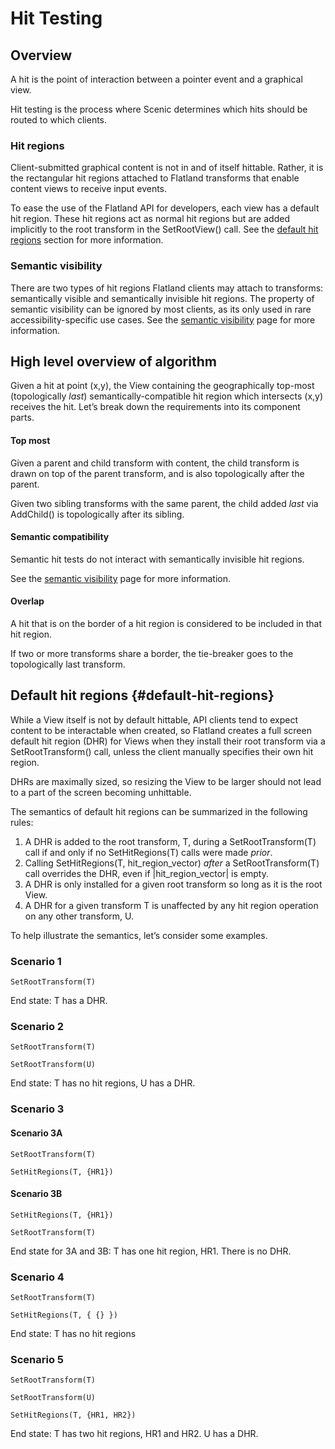 # Hit Testing

## Overview

A hit is the point of interaction between a pointer event and a graphical view.

Hit testing is the process where Scenic determines which hits should be routed
to which clients.

### Hit regions

Client-submitted graphical content is not in and of itself hittable. Rather, it
is the rectangular hit regions attached to Flatland transforms that enable
content views to receive input events.

To ease the use of the Flatland API for developers, each view has a default hit
region. These hit regions act as normal hit regions but are added implicitly to
the root transform in the SetRootView() call. See the
[default hit regions](#default-hit-regions) section for more information.

### Semantic visibility

There are two types of hit regions Flatland clients may attach to transforms:
semantically visible and semantically invisible hit regions. The property of
semantic visibility can be ignored by most clients, as its only used in rare
accessibility-specific use cases. See the
[semantic visibility](/docs/concepts/ui/input/semantic_visibility.md#semantic-visibility)
page for more information.

## High level overview of algorithm

Given a hit at point (x,y), the View containing the geographically top-most
(topologically *last*) semantically-compatible hit region which intersects (x,y)
receives the hit. Let’s break down the requirements into its component parts.

#### Top most

Given a parent and child transform with content, the child transform is drawn on
top of the parent transform, and is also topologically after the parent.

Given two sibling transforms with the same parent, the child added *last* via
AddChild() is topologically after its sibling.

#### Semantic compatibility

Semantic hit tests do not interact with semantically invisible hit regions.

See the [semantic visibility](/docs/concepts/ui/input/semantic_visibility.md)
page for more information.

#### Overlap

A hit that is on the border of a hit region is considered to be included in that
hit region.

If two or more transforms share a border, the tie-breaker goes to the
topologically last transform.

## Default hit regions {#default-hit-regions}

While a View itself is not by default hittable, API clients tend to expect
content to be interactable when created, so Flatland creates a full screen
default hit region (DHR) for Views when they install their root transform via a
SetRootTransform() call, unless the client manually specifies their own hit
region.

DHRs are maximally sized, so resizing the View to be larger should not lead to a
part of the screen becoming unhittable.

The semantics of default hit regions can be summarized in the following rules:

1.  A DHR is added to the root transform, T, during a SetRootTransform(T) call
    if and only if no SetHitRegions(T) calls were made *prior*.
2.  Calling SetHitRegions(T, hit\_region\_vector) *after* a SetRootTransform(T)
    call overrides the DHR, even if |hit\_region\_vector| is empty.
3.  A DHR is only installed for a given root transform so long as it is the root
    View.
4.  A DHR for a given transform T is unaffected by any hit region operation on
    any other transform, U.

To help illustrate the semantics, let’s consider some examples.

### Scenario 1

```
SetRootTransform(T)
```

End state: T has a DHR.

### Scenario 2

```
SetRootTransform(T)

SetRootTransform(U)
```

End state: T has no hit regions, U has a DHR.

### Scenario 3

#### Scenario 3A

```
SetRootTransform(T)

SetHitRegions(T, {HR1})
```

#### Scenario 3B

```
SetHitRegions(T, {HR1})

SetRootTransform(T)
```

End state for 3A and 3B: T has one hit region, HR1. There is no DHR.

### Scenario 4

```
SetRootTransform(T)

SetHitRegions(T, { {} })
```

End state: T has no hit regions

### Scenario 5

```
SetRootTransform(T)

SetRootTransform(U)

SetHitRegions(T, {HR1, HR2})
```

End state: T has two hit regions, HR1 and HR2. U has a DHR.

